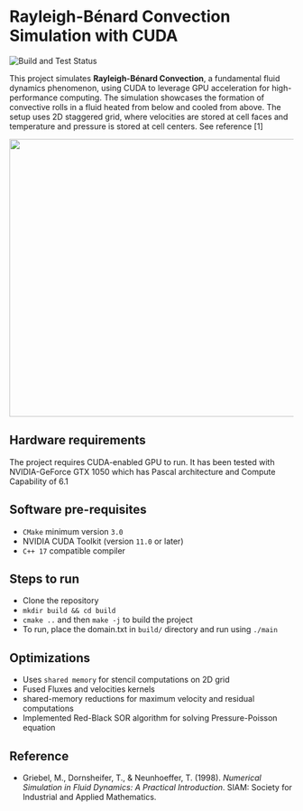 # Rayleigh-Bénard Convection Simulation with CUDA
![Build and Test Status](https://github.com/gaurav44/Rayleigh_Benard_Convection_CUDA/actions/workflows/build.yml/badge.svg)


This project simulates **Rayleigh-Bénard Convection**, a fundamental fluid dynamics phenomenon, using CUDA to leverage GPU acceleration for high-performance computing. The simulation showcases the formation of convective rolls in a fluid heated from below and cooled from above. The setup uses 2D staggered grid, where velocities are stored at cell faces and temperature and pressure is stored at cell centers. See reference [1]

<div align="center">
  <img width="800" height="492" src="Rayleigh-benard1.gif">
</div>

## Hardware requirements
The project requires CUDA-enabled GPU to run. It has been tested with NVIDIA-GeForce GTX 1050 which has Pascal architecture and Compute Capability of 6.1

## Software pre-requisites
- ```CMake``` minimum version ```3.0```
- NVIDIA CUDA Toolkit (version ```11.0``` or later)
- ```C++ 17``` compatible compiler

## Steps to run
- Clone the repository
- ```mkdir build && cd build```
- ```cmake ..``` and then ```make -j``` to build the project
- To run, place the domain.txt in ```build/``` directory and run using ```./main```

## Optimizations
- Uses ```shared memory``` for stencil computations on 2D grid
- Fused Fluxes and velocities kernels
- shared-memory reductions for maximum velocity and residual computations
- Implemented Red-Black SOR algorithm for solving Pressure-Poisson equation

## Reference
- Griebel, M., Dornsheifer, T., & Neunhoeffer, T. (1998). *Numerical Simulation in Fluid Dynamics: A Practical Introduction*. SIAM: Society for Industrial and Applied Mathematics.
